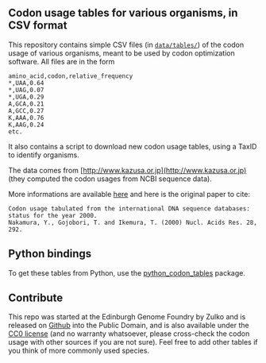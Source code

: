 Codon usage tables for various organisms, in CSV format
-------------------------------------------------------

This repository contains simple CSV files (in [``data/tables/``](https://github.com/Edinburgh-Genome-Foundry/codon-usage-tables/tree/master/data/tables)) of the codon usage of various organisms,
meant to be used by codon optimization software. All files are in the form

```
amino_acid,codon,relative_frequency
*,UAA,0.64
*,UAG,0.07
*,UGA,0.29
A,GCA,0.21
A,GCC,0.27
K,AAA,0.76
K,AAG,0.24
etc.
```

It also contains a script to download new codon usage tables, using a TaxID to identify organisms.

The data comes from [http://www.kazusa.or.jp](http://www.kazusa.or.jp) (they computed the codon usages from NCBI sequence data).

More informations are available [here](http://www.kazusa.or.jp/codon/readme_codon.html
) and here is the original paper to cite:

```
Codon usage tabulated from the international DNA sequence databases:
status for the year 2000.
Nakamura, Y., Gojobori, T. and Ikemura, T. (2000) Nucl. Acids Res. 28, 292.
```

Python bindings
---------------

To get these tables from Python, use the [python_codon_tables](https://github.com/Edinburgh-Genome-Foundry/codon-usage-tables/tree/master/python_codon_tables) package.



Contribute
----------

This repo was started at the Edinburgh Genome Foundry by Zulko and is released on [Github](https://github.com/Edinburgh-Genome-Foundry/codon-usage-tables) into the Public Domain, and is also available under the [CC0 license](LICENSE) (and no warranty whatsoever, please cross-check the codon usage with other sources if you are not sure). Feel free to add other tables if you think of more commonly used species.
